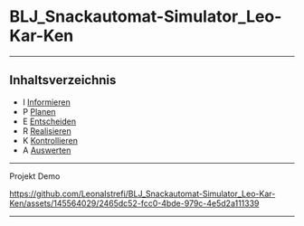 # BLJ_Snackautomat-Simulator_Leo-Kar-Ken

<hr> 

## Inhaltsverzeichnis 

* I  [Informieren](IPERKA-Files/Informieren.md)
* P [Planen](IPERKA-Files/Planen.md)
* E [Entscheiden](IPERKA-Files/Entscheiden.md)
* R [Realisieren](IPERKA-Files/Realisieren.md)
* K [Kontrollieren](IPERKA-Files/Kontrollieren.md)
* A [Auswerten](IPERKA-Files/Auswerten.md)

<hr>

Projekt Demo 

https://github.com/LeonaIstrefi/BLJ_Snackautomat-Simulator_Leo-Kar-Ken/assets/145564029/2465dc52-fcc0-4bde-979c-4e5d2a111339

<hr>
